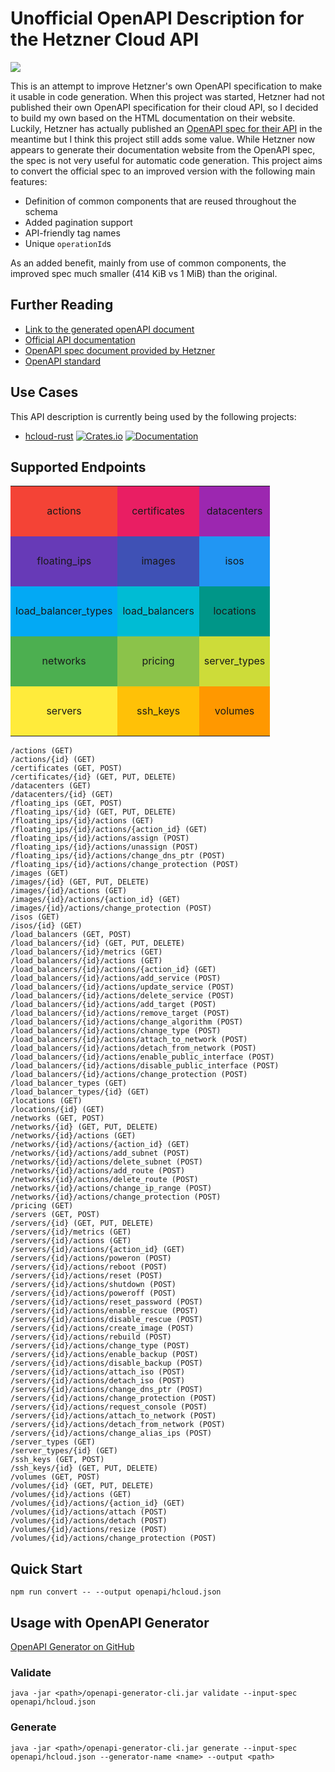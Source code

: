 # Unofficial OpenAPI Description for the Hetzner Cloud API

![](https://github.com/MaximilianKoestler/hcloud-openapi/workflows/CI%20Build%20and%20OpenAPI%20Spec%20Generation/badge.svg)

This is an attempt to improve Hetzner's own OpenAPI specification to make it usable in code generation.
When this project was started, Hetzner had not published their own OpenAPI specification for their cloud API, so I decided to build my own based on the HTML documentation on their website.
Luckily, Hetzner has actually published an [OpenAPI spec for their API](https://docs.hetzner.cloud/spec.json) in the meantime but I think this project still adds some value.
While Hetzner now appears to generate their documentation website from the OpenAPI spec, the spec is not very useful for automatic code generation.
This project aims to convert the official spec to an improved version with the following main features:

- Definition of common components that are reused throughout the schema
- Added pagination support
- API-friendly tag names
- Unique `operationId`s

As an added benefit, mainly from use of common components, the improved spec much smaller (414 KiB vs 1 MiB) than the original.

## Further Reading

- [Link to the generated openAPI document](openapi/hcloud.json)
- [Official API documentation](https://docs.hetzner.cloud/)
- [OpenAPI spec document provided by Hetzner](https://docs.hetzner.cloud/spec.json)
- [OpenAPI standard](https://swagger.io/specification/)

## Use Cases
This API description is currently being used by the following projects:
- [hcloud-rust](https://github.com/HenningHolmDE/hcloud-rust)
  [![Crates.io](https://img.shields.io/crates/v/hcloud.svg)](https://crates.io/crates/hcloud)
  [![Documentation](https://docs.rs/hcloud/badge.svg)](https://docs.rs/hcloud/)

## Supported Endpoints
<table style="text-align: center">
  <tr height="80">
    <td style="background-color:#f44336">actions</td>
    <td style="background-color:#E91E63">certificates</td>
    <td style="background-color:#9C27B0">datacenters</td>
  </tr>
  <tr height="80">
    <td style="background-color:#673AB7">floating_ips</td>
    <td style="background-color:#3F51B5">images</td>
    <td style="background-color:#2196F3">isos</td>
  </tr>
  <tr height="80">
    <td style="background-color:#03A9F4">load_balancer_types</td>
    <td style="background-color:#00BCD4">load_balancers</td>
    <td style="background-color:#009688">locations</td>
  </tr>
  <tr height="80">
    <td style="background-color:#4CAF50">networks</td>
    <td style="background-color:#8BC34A">pricing</td>
    <td style="background-color:#CDDC39">server_types</td>
  </tr>
  <tr height="80">
    <td style="background-color:#FFEB3B">servers</td>
    <td style="background-color:#FFC107">ssh_keys</td>
    <td style="background-color:#FF9800">volumes</td>
  </tr>
</table>

```
/actions (GET)
/actions/{id} (GET)
/certificates (GET, POST)
/certificates/{id} (GET, PUT, DELETE)
/datacenters (GET)
/datacenters/{id} (GET)
/floating_ips (GET, POST)
/floating_ips/{id} (GET, PUT, DELETE)
/floating_ips/{id}/actions (GET)
/floating_ips/{id}/actions/{action_id} (GET)
/floating_ips/{id}/actions/assign (POST)
/floating_ips/{id}/actions/unassign (POST)
/floating_ips/{id}/actions/change_dns_ptr (POST)
/floating_ips/{id}/actions/change_protection (POST)
/images (GET)
/images/{id} (GET, PUT, DELETE)
/images/{id}/actions (GET)
/images/{id}/actions/{action_id} (GET)
/images/{id}/actions/change_protection (POST)
/isos (GET)
/isos/{id} (GET)
/load_balancers (GET, POST)
/load_balancers/{id} (GET, PUT, DELETE)
/load_balancers/{id}/metrics (GET)
/load_balancers/{id}/actions (GET)
/load_balancers/{id}/actions/{action_id} (GET)
/load_balancers/{id}/actions/add_service (POST)
/load_balancers/{id}/actions/update_service (POST)
/load_balancers/{id}/actions/delete_service (POST)
/load_balancers/{id}/actions/add_target (POST)
/load_balancers/{id}/actions/remove_target (POST)
/load_balancers/{id}/actions/change_algorithm (POST)
/load_balancers/{id}/actions/change_type (POST)
/load_balancers/{id}/actions/attach_to_network (POST)
/load_balancers/{id}/actions/detach_from_network (POST)
/load_balancers/{id}/actions/enable_public_interface (POST)
/load_balancers/{id}/actions/disable_public_interface (POST)
/load_balancers/{id}/actions/change_protection (POST)
/load_balancer_types (GET)
/load_balancer_types/{id} (GET)
/locations (GET)
/locations/{id} (GET)
/networks (GET, POST)
/networks/{id} (GET, PUT, DELETE)
/networks/{id}/actions (GET)
/networks/{id}/actions/{action_id} (GET)
/networks/{id}/actions/add_subnet (POST)
/networks/{id}/actions/delete_subnet (POST)
/networks/{id}/actions/add_route (POST)
/networks/{id}/actions/delete_route (POST)
/networks/{id}/actions/change_ip_range (POST)
/networks/{id}/actions/change_protection (POST)
/pricing (GET)
/servers (GET, POST)
/servers/{id} (GET, PUT, DELETE)
/servers/{id}/metrics (GET)
/servers/{id}/actions (GET)
/servers/{id}/actions/{action_id} (GET)
/servers/{id}/actions/poweron (POST)
/servers/{id}/actions/reboot (POST)
/servers/{id}/actions/reset (POST)
/servers/{id}/actions/shutdown (POST)
/servers/{id}/actions/poweroff (POST)
/servers/{id}/actions/reset_password (POST)
/servers/{id}/actions/enable_rescue (POST)
/servers/{id}/actions/disable_rescue (POST)
/servers/{id}/actions/create_image (POST)
/servers/{id}/actions/rebuild (POST)
/servers/{id}/actions/change_type (POST)
/servers/{id}/actions/enable_backup (POST)
/servers/{id}/actions/disable_backup (POST)
/servers/{id}/actions/attach_iso (POST)
/servers/{id}/actions/detach_iso (POST)
/servers/{id}/actions/change_dns_ptr (POST)
/servers/{id}/actions/change_protection (POST)
/servers/{id}/actions/request_console (POST)
/servers/{id}/actions/attach_to_network (POST)
/servers/{id}/actions/detach_from_network (POST)
/servers/{id}/actions/change_alias_ips (POST)
/server_types (GET)
/server_types/{id} (GET)
/ssh_keys (GET, POST)
/ssh_keys/{id} (GET, PUT, DELETE)
/volumes (GET, POST)
/volumes/{id} (GET, PUT, DELETE)
/volumes/{id}/actions (GET)
/volumes/{id}/actions/{action_id} (GET)
/volumes/{id}/actions/attach (POST)
/volumes/{id}/actions/detach (POST)
/volumes/{id}/actions/resize (POST)
/volumes/{id}/actions/change_protection (POST)
```

## Quick Start

```
npm run convert -- --output openapi/hcloud.json
```

## Usage with OpenAPI Generator

[OpenAPI Generator on GitHub](https://github.com/OpenAPITools/openapi-generator)

### Validate

```
java -jar <path>/openapi-generator-cli.jar validate --input-spec openapi/hcloud.json
```

### Generate

```
java -jar <path>/openapi-generator-cli.jar generate --input-spec openapi/hcloud.json --generator-name <name> --output <path>
```
